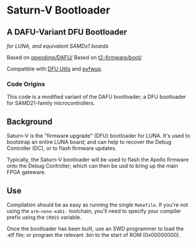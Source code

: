 # Saturn-V Bootloader

## A DAFU-Variant DFU Bootloader
_for LUNA, and equivalent SAMDx1 boards_

Based on [opendime/DAFU/](https://github.com/opendime/)
Based on [t2-firmware/boot/](https://github.com/tessel/t2-firmware)

Compatible with [DFU Utils](http://dfu-util.sourceforge.net/) and [pyfwup](http://github.com/usb-tools/pyfwup).

### Code Origins
This code is a modified variant of the DAFU bootloader; a DFU bootloader for SAMD21-family microcontrollers.

## Background

Saturn-V is the "firmware upgrade" (DFU) bootloader for LUNA. It's used to bootstrap an entire LUNA board;
and can help to recover the Debug Controller (DC), or to flash firmware updates.

Typically, the Saturn-V bootloader will be used to flash the Apollo firmware onto the Debug Controller; which
can then be usd to bring up the main FPGA gateware.

## Use

Compilation should be as easy as running the single `Makefile`. If you're not using the `arm-none-eabi-` toolchain,
you'll need to specify your compiler prefix using the `CROSS` variable.

Once the bootloader has been built, use an SWD programmer to load the .elf file; or program the relevant .bin
to the start of ROM (0x00000000).

